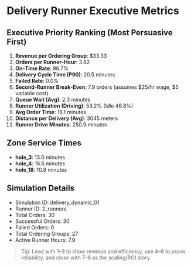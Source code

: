 # Delivery Runner Executive Metrics

## Executive Priority Ranking (Most Persuasive First)
1. **Revenue per Ordering Group**: $33.33
2. **Orders per Runner‑Hour**: 3.82
3. **On‑Time Rate**: 96.7%
4. **Delivery Cycle Time (P90)**: 20.5 minutes
5. **Failed Rate**: 0.0%
6. **Second‑Runner Break‑Even**: 7.9 orders (assumes $25/hr wage, $5 variable cost)
7. **Queue Wait (Avg)**: 2.3 minutes
8. **Runner Utilization (Driving)**: 53.2% (Idle 46.8%)
9. **Avg Order Time**: 16.1 minutes
10. **Distance per Delivery (Avg)**: 3045 meters
11. **Runner Drive Minutes**: 250.9 minutes

## Zone Service Times
- **hole_3**: 13.0 minutes
- **hole_4**: 16.6 minutes
- **hole_18**: 10.8 minutes


## Simulation Details
- Simulation ID: delivery_dynamic_01
- Runner ID: 2_runners
- Total Orders: 30
- Successful Orders: 30
- Failed Orders: 0
- Total Ordering Groups: 27
- Active Runner Hours: 7.9

> Tip: Lead with 1–3 to show revenue and efficiency, use 4–6 to prove reliability, and close with 7–8 as the scaling/ROI story.
